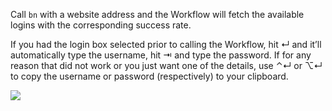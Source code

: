 Call `bn` with a website address and the Workflow will fetch the available logins with the corresponding success rate.

If you had the login box selected prior to calling the Workflow, hit ↵ and it’ll automatically type the username, hit ⇥ and type the password. If for any reason that did not work or you just want one of the details, use ⌃↵ or ⌥↵ to copy the username or password (respectively) to your clipboard.

![](https://i.imgur.com/EEFN1WS.gif)
